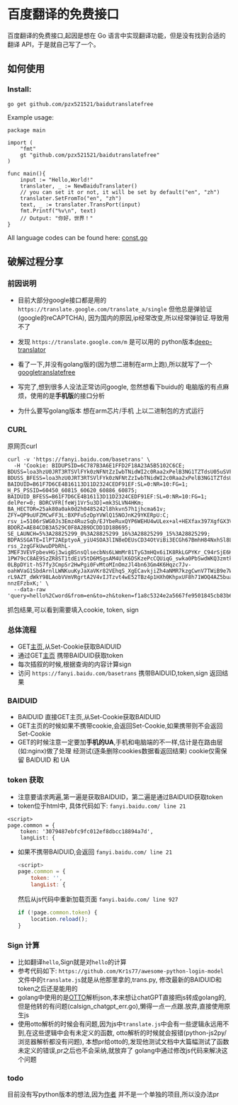 # 百度翻译的免费接口
百度翻译的免费接口,起因是想在 Go 语言中实现翻译功能，但是没有找到合适的翻译 API，于是就自己写了一个。
## 如何使用

### Install:
```
go get github.com/pzx521521/baidutranslatefree
```


Example usage:
```golang
package main

import (
    "fmt"
    gt "github.com/pzx521521/baidutranslatefree"
)

func main(){
	input := "Hello,World!"
	translater, _ := NewBaiduTranslater()
	// you can set it or not, it will be set by default("en", "zh")
	translater.SetFromTo("en", "zh")
	text, _ := translater.TransPort(input)
	fmt.Printf("%v\n", text)
    // Output: "你好，世界！"
}
```
All language codes can be found here:
[const.go](https://github.com/pzx521521/googletranslatefree/blob/main/const.go)


## 破解过程分享
### 前因说明
+ 目前大部分google接口都是用的`https://translate.google.com/translate_a/single`
    但他总是弹验证(google的reCAPTCHA),
    因为国内的原因,ip经常改变,所以经常弹验证.导致用不了
+ 发现  `https://translate.google.com/m` 是可以用的
    python版本[deep-translator](https://github.com/nidhaloff/deep-translator)

+ 看了一下,并没有golang版的(因为想二进制在arm上跑),所以就写了一个
    [googletranslatefree](https://github.com/pzx521521/googletranslatefree)

+ 写完了,想到很多人没法正常访问google, 忽然想看下buidu的
    电脑版的有点麻烦，使用的是**手机版**的接口分析
+ 为什么要写golang版本
  想在arm芯片/手机 上以二进制包的方式运行

### CURL
原网页curl
```curl
curl -v 'https://fanyi.baidu.com/basetrans' \
  -H 'Cookie: BIDUPSID=6C787B3A6E1FFD2F18A23A5B5102C6CE; BDUSS=loa3hzU0JRT3RTSVlFYk0zNFNtZzIwbTNidWI2c0Raa2xPelB3NG1TZTdsU05uSVFBQUFBJCQAAAAAAAAAAAEAAADrTaMHNDYwMDY3OTYwAAAAAAAAAAAAAAAAAAAAAAAAAAAAAAAAAAAAAAAAAAAAAAAAAAAAAAAAAAAAAAAAAAAAAAAAALsI~Ga7CPxmSz; BDUSS_BFESS=loa3hzU0JRT3RTSVlFYk0zNFNtZzIwbTNidWI2c0Raa2xPelB3NG1TZTdsU05uSVFBQUFBJCQAAAAAAAAAAAEAAADrTaMHNDYwMDY3OTYwAAAAAAAAAAAAAAAAAAAAAAAAAAAAAAAAAAAAAAAAAAAAAAAAAAAAAAAAAAAAAAAAAAAAAAAAALsI~Ga7CPxmSz; BAIDUID=B61F7D6CE4B16113D11D2324CEDF91EF:SL=0:NR=10:FG=1; H_PS_PSSID=60450_60815_60620_60886_60875; BAIDUID_BFESS=B61F7D6CE4B16113D11D2324CEDF91EF:SL=0:NR=10:FG=1; delPer=0; BDRCVFR[feWj1Vr5u3D]=mk3SLVN4HKm; BA_HECTOR=25ak80a0ak0d2h0485242l8hkvn57h1jhcma61v; ZFY=QP9uUFZMCwFF3L:BXPFu5zDpYVWlQ15NOJnK29YKERpU:C; rsv_i=5106rSWG0Js3Emz4RuzSqb/EJYbeRuxQYP6WEHU4wULex+al+HEXfax397XgfGX3VosTb9Ykex7UMF6EOCUr6Kz8OehxUYE; BDORZ=AE84CDB3A529C0F8A2B9DCDD1D18B695; SE_LAUNCH=5%3A28825299_0%3A28825299_16%3A28825299_15%3A28825299; BDPASSGATE=IlPT2AEptyoA_yiU4SOA3lIN8eDEUsCD34OtViBi3ECGh67BmhH84NxhSl8LSSurGULMdI3JmcldjijsQmFuirMenBIUiixSb6Ta7tiVx_TwSa62-rss_2zgGFkUwuDPbRhL-3MEF3VEVFpbevHGj3wigBSnsQlsecbNs6LWmMr81TyG3mHQx6iIK8RkLGPYKr_C94rSjE6KLl_WZOmtT6jebCJHO7As70aOb2YiAvfdyEoXCurSRvEA0nXQ37J2_4K-1PW79cC8AE9SzZR8ST1tdEiV5tD6MSgsAM4UlK6DSKzePcCQUiqG_swka0PbSwdWKQ3zmtkGDUYX6XYlJHVj_NnFFTHrDjUNYMGGihjZCXwVqlOEIw4xqptfE0LpW4-0LBpDYit-hS7fy3CmpSr2HwPgi0FvMtoMInOmzJl4bn63Gm4K6Hqzc7Jv-oahWVaG1SbdArnlLWNKuuKyJaXaVKr82VEhqS_XgECavkjiZh4aNMR7kzgCwnV7TWiB9e7WVpXjUwTtyNlfwrXqvszDu9SUqzaTw6uCLdyyNAAKVYI0qBJ4CmjJzGy_eXx_O4G6v7z9IUjZj5RMwtyIjyZnlPA01NJQOs4rBc1LwcSIkWwV0yYto_Sz1wZD2-rL9AZT_dWkY98LAobVVmVRgrtA2V4vIJTzvt4wE52TBz4p1HXh0KhpxUF8h71WOQ4AZ5buavsEUVuCbQYjL2qip7diFOEjEi25v8zY3J8NCRn7y4REqUEut0or0oat104XwIk7oagqUyCuyq0ZIai7hZgZy8yJgQZBV0q3X7vk8FKyIBEq-nnzEFzbxK;' \
  --data-raw 'query=hello%2Cword&from=en&to=zh&token=f1a8c5324e2a5667fe9501845cb83b69&sign=645327.867326'
```

抓包结果,可以看到需要填入cookie, token, sign
### 总体流程
+ GET[主页](fanyi.baidu.com),从Set-Cookie获取BAIDUID
+ 通过GET[主页](fanyi.baidu.com) 携带BAIDUID获取token
+ 每次插叙的时候,根据查询的内容计算sign
+ 访问 `https://fanyi.baidu.com/basetrans` 携带BAIDUID,token,sign 返回结果

### BAIDUID 
+ BAIDUID 直接GET主页,从Set-Cookie获取BAIDUID
+ GET主页的时候如果不携带cookie,会返回Set-Cookie,如果携带则不会返回Set-Cookie
+ GET的时候注意一定要加**手机的UA**,手机和电脑端的不一样,估计是在路由层(如:nginx)做了处理
经测试(逐条删除cookies数据看返回结果) cookie仅需保留 BAIDUID 和 UA

###  token 获取
  + 注意要请求两遍,第一遍是获取BAIDUID，第二遍是通过BAIDUID获取token
  + token位于html中, 具体代码如下:
  `fanyi.baidu.com/ line 21`
  ```
  <script>
  page.common = {
      token: '3079487ebfc9fc012ef8dbcc18894a7d',
      langList: {
  ```

+ 如果不携带BAIDUID,会返回
  `fanyi.baidu.com/ line 21`
  ```js
  <script>
  page.common = {
      token: '',
      langList: {
  ```
  然后从js代码中重新加载页面
  `fanyi.baidu.com/ line 927`
  ```js
  if (!page.common.token) {
      location.reload();
  }
  ```
  
### Sign 计算
+ 比如翻译`hello`,Sign就是对`hello`的计算
+ 参考代码如下:
  `https://github.com/Kr1s77/awesome-python-login-model`
  文件中的`translate.js`就是从他那里拿的,trans.py,
  修改最新的BAIDUID和token之后还是能用的
+ golang中使用的是[OTTO](github.com/robertkrimen/otto)解析json,本来想让chatGPT直接把js转成golang的,
  但是他转的有问题(calsign_chatgpt_err.go),懒得一点一点跟.放弃,直接使用原生js
+ 使用otto解析的时候会有问题,因为js中`translate.js`中会有一些逻辑永远用不到,在这些逻辑中会有未定义的函数,
  otto解析的时候就会报错(python-js2py/浏览器解析都没有问题),
  本想pr给otto的,发现他测试文档中大篇幅测试了函数未定义的错误,pr之后也不会采纳,就放弃了
  golang中通过修改js代码来解决这个问题

### todo
目前没有写python版本的想法,因为[作者](https://github.com/Kr1s77/awesome-python-login-model)
并不是一个单独的项目,所以没办法pr